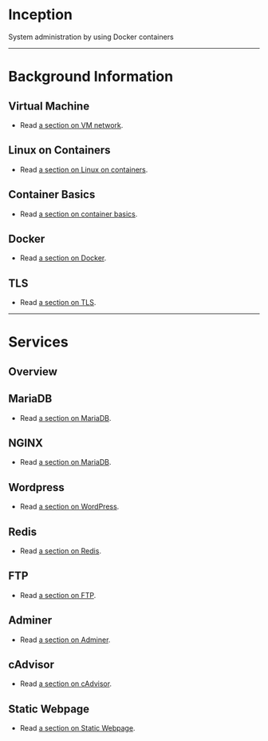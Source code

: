 # Inception

System administration by using Docker containers

---

# Background Information
## Virtual Machine
- Read [a section on VM network](docs/VMNETWORK.md).

## Linux on Containers
- Read [a section on Linux on containers](docs/LINUX.md).

## Container Basics
- Read [a section on container basics](docs/CONTAINER.md).

## Docker
- Read [a section on Docker](docs/DOCKER.md).

## TLS
- Read [a section on TLS](docs/TLS.md).

---

# Services
## Overview

## MariaDB
- Read [a section on MariaDB](docs/services/MARIADB.md).

## NGINX
- Read [a section on MariaDB](docs/services/NGINX.md). 

## Wordpress
- Read [a section on WordPress](docs/services/WP.md).

## Redis
- Read [a section on Redis](docs/services/REDIS.md).

## FTP
- Read [a section on FTP](docs/services/FTP.md). 

## Adminer
- Read [a section on Adminer](docs/services/ADMINER.md).

## cAdvisor
- Read [a section on cAdvisor](docs/services/cAdvisor.md).

## Static Webpage
- Read [a section on Static Webpage](docs/services/STATIC_WWW.md).